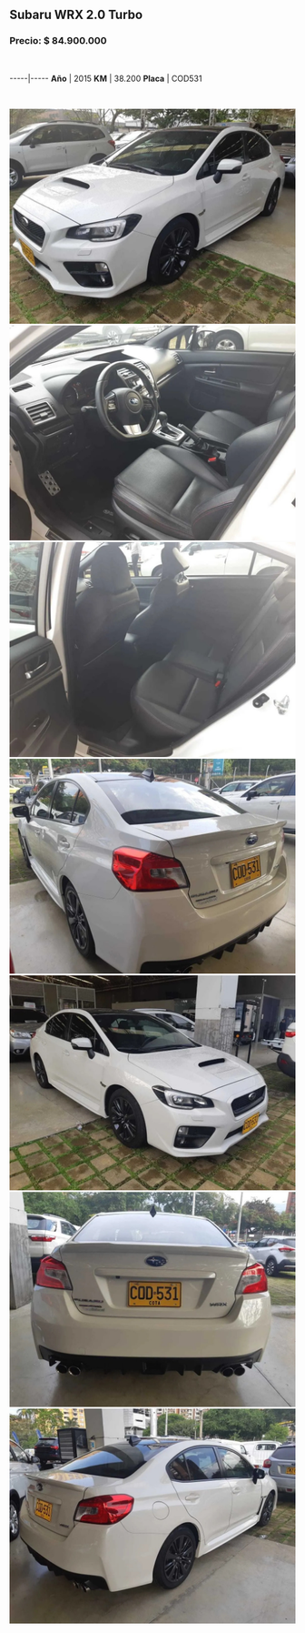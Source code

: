 ## Subaru WRX 2.0 Turbo

### Precio: $ 84.900.000

<p>&nbsp;</p>

-----|-----
**Año** | 2015
**KM** | 38.200
**Placa** | COD531


<p>&nbsp;</p>

<img src="images/Subaru WRX 2.0 Turbo COD531.jpeg?raw=true"/>
<img src="images/Subaru WRX 2.0 Turbo COD531 - 1.jpeg?raw=true"/>
<img src="images/Subaru WRX 2.0 Turbo COD531 - 2.jpeg?raw=true"/>
<img src="images/Subaru WRX 2.0 Turbo COD531 - 3.jpeg?raw=true"/>
<img src="images/Subaru WRX 2.0 Turbo COD531 - 4.jpeg?raw=true"/>
<img src="images/Subaru WRX 2.0 Turbo COD531 - 5.jpeg?raw=true"/>
<img src="images/Subaru WRX 2.0 Turbo COD531 - 6.jpeg?raw=true"/>



